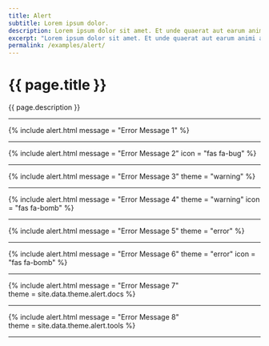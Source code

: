 ```yaml
---
title: Alert
subtitle: Lorem ipsum dolor.
description: Lorem ipsum dolor sit amet. Et unde quaerat aut earum animi aut explicabo saepe qui quibusdam accusamus ut velit asperiores vel natus temporibus. Qui sapiente saepe qui totam saepe est suscipit quia vel error provident cum omnis eius aut galisum rem nulla dolor? Qui internos voluptas est nulla odit est temporibus expedita eos quidem cumque. Ea voluptates eligendi quo rerum libero et molestiae harum vel fugit magni et cupiditate optio At quia consequuntur ut exercitationem laboriosam. Cum blanditiis voluptatibus At amet sunt At quia deleniti id quibusdam neque ut odio placeat.
excerpt: "Lorem ipsum dolor sit amet. Et unde quaerat aut earum animi aut explicabo saepe qui quibusdam accusamus ut velit asperiores vel natus temporibus."
permalink: /examples/alert/
---
```


<h1>{{ page.title }}</h1>
<p class = "text-justify">{{ page.description }}</p>
<hr/>

{% include alert.html   message = "Error Message 1" %}<hr/>
{% include alert.html   message = "Error Message 2" 
                        icon = "fas fa-bug" %}
<hr/>

{% include alert.html   message = "Error Message 3" 
                        theme = "warning"  %}
<hr/>

{% include alert.html   message = "Error Message 4" 
                        theme = "warning" icon = "fas fa-bomb"  %}
<hr/>

{% include alert.html   message = "Error Message 5" 
                        theme = "error"  %}
<hr/>

{% include alert.html   message = "Error Message 6" 
                        theme = "error" 
                        icon = "fas fa-bomb" %}
<hr/>

{% include alert.html   message = "Error Message 7"  
                        theme = site.data.theme.alert.docs %}
<hr/>

{% include alert.html   message = "Error Message 8"  
                        theme = site.data.theme.alert.tools %}
<hr/>
